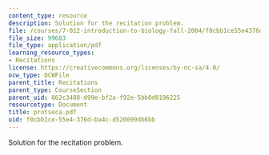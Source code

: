 ```yaml
---
content_type: resource
description: Solution for the recitation problem.
file: /courses/7-012-introduction-to-biology-fall-2004/f0cbb1ce55e4376dba4cd520099db6bb_protseca.pdf
file_size: 99683
file_type: application/pdf
learning_resource_types:
- Recitations
license: https://creativecommons.org/licenses/by-nc-sa/4.0/
ocw_type: OCWFile
parent_title: Recitations
parent_type: CourseSection
parent_uid: 862c3488-d99e-bf2a-f92e-5bb0d0196225
resourcetype: Document
title: protseca.pdf
uid: f0cbb1ce-55e4-376d-ba4c-d520099db6bb
---
```

Solution for the recitation problem.